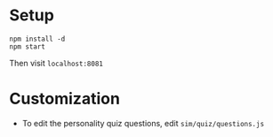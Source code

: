 # Setup

```
npm install -d
npm start
```

Then visit `localhost:8081`

# Customization

- To edit the personality quiz questions, edit `sim/quiz/questions.js`

